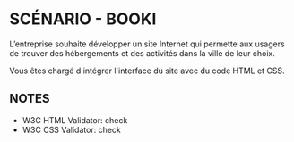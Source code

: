 # SCÉNARIO - BOOKI

L’entreprise souhaite développer un site Internet qui permette aux usagers de trouver des hébergements et des activités dans la ville de leur choix.

Vous êtes chargé d'intégrer l'interface du site avec du code HTML et CSS.

## NOTES

- W3C HTML Validator: check
- W3C CSS Validator: check
